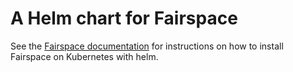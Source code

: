 # A Helm chart for Fairspace

See the [Fairspace documentation](../README.md#kubernetes-and-helm) for instructions on
how to install Fairspace on Kubernetes with helm.
